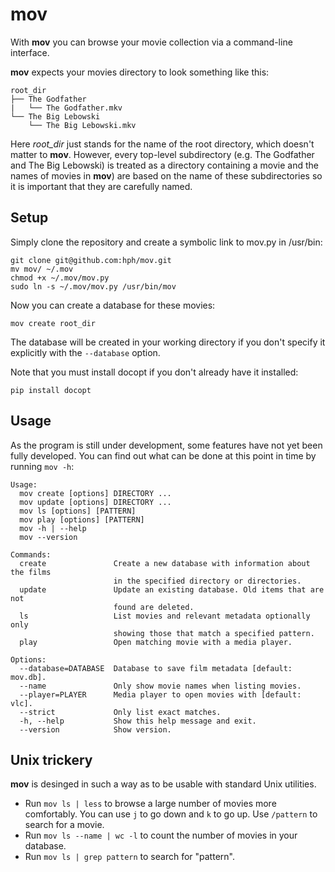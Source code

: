 mov
===

With **mov** you can browse your movie collection via a command-line interface.

**mov** expects your movies directory to look something like this:

    root_dir
    ├── The Godfather
    |   └── The Godfather.mkv
    └── The Big Lebowski
        └── The Big Lebowski.mkv

Here *root_dir* just stands for the name of the root directory, which doesn't
matter to **mov**. However, every top-level subdirectory (e.g. The Godfather
and The Big Lebowski) is treated as a directory containing a movie and the
names of movies in **mov**) are based on the name of these subdirectories so
it is important that they are carefully named.

## Setup

Simply clone the repository and create a symbolic link to mov.py in /usr/bin:

    git clone git@github.com:hph/mov.git
    mv mov/ ~/.mov
    chmod +x ~/.mov/mov.py
    sudo ln -s ~/.mov/mov.py /usr/bin/mov

Now you can create a database for these movies:

    mov create root_dir

The database will be created in your working directory if you don't specify it
explicitly with the `--database` option.

Note that you must install docopt if you don't already have it installed:

    pip install docopt

## Usage

As the program is still under development, some features have not yet been
fully developed. You can find out what can be done at this point in time by
running `mov -h`:

    Usage:
      mov create [options] DIRECTORY ...
      mov update [options] DIRECTORY ...
      mov ls [options] [PATTERN]
      mov play [options] [PATTERN]
      mov -h | --help
      mov --version

    Commands:
      create               Create a new database with information about the films
                           in the specified directory or directories.
      update               Update an existing database. Old items that are not
                           found are deleted.
      ls                   List movies and relevant metadata optionally only
                           showing those that match a specified pattern.
      play                 Open matching movie with a media player.

    Options:
      --database=DATABASE  Database to save film metadata [default: mov.db].
      --name               Only show movie names when listing movies.
      --player=PLAYER      Media player to open movies with [default: vlc].
      --strict             Only list exact matches.
      -h, --help           Show this help message and exit.
      --version            Show version.

## Unix trickery

**mov** is desinged in such a way as to be usable with standard Unix utilities.

* Run `mov ls | less` to browse a large number of movies more comfortably. You
  can use `j` to go down and `k` to go up. Use `/pattern` to search for a
  movie.
* Run `mov ls --name | wc -l` to count the number of movies in your database.
* Run `mov ls | grep pattern` to search for "pattern".
